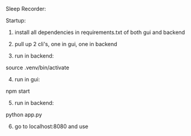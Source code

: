 Sleep Recorder:

Startup:

1. install all dependencies in requirements.txt of both gui and backend

2. pull up 2 cli's, one in gui, one in backend

3. run in backend:

source .venv/bin/activate

4. run in gui:

npm start

5. run in backend:

python app.py

6. go to localhost:8080 and use